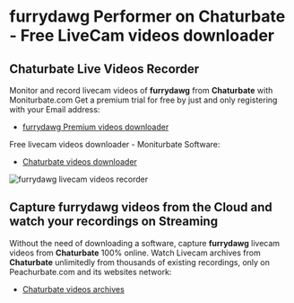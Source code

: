 # furrydawg Performer on Chaturbate - Free LiveCam videos downloader

## Chaturbate Live Videos Recorder

Monitor and record livecam videos of **furrydawg** from **Chaturbate** with Moniturbate.com
Get a premium trial for free by just and only registering with your Email address:
* [furrydawg Premium videos downloader](https://moniturbate.com/request-demo-licence-key.html)

Free livecam videos downloader - Moniturbate Software:
* [Chaturbate videos downloader](https://moniturbate.com/moniturbate-download-software.html)

![furrydawg livecam videos recorder](https://peachurnet.com/templates/moniturbate-software.png)


## Capture furrydawg videos from the Cloud and watch your recordings on Streaming

Without the need of downloading a software, capture **furrydawg** livecam videos from **Chaturbate** 100% online.
Watch Livecam archives from **Chaturbate** unlimitedly from thousands of existing recordings, only on Peachurbate.com and its websites network:
* [Chaturbate videos archives](https://peachurnet.com/)